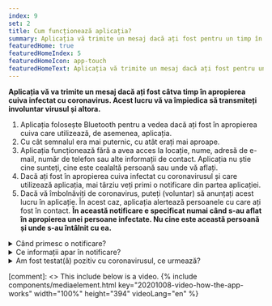 ```yaml
---
index: 9
set: 2
title: Cum funcționează aplicația?
summary: Aplicația vă trimite un mesaj dacă ați fost pentru un timp în apropierea unei persoane care este infectată cu coronavirus.
featuredHome: true
featuredHomeIndex: 5
featuredHomeIcon: app-touch
featuredHomeText: Aplicația vă trimite un mesaj dacă ați fost pentru un timp în apropierea unei persoane care este infectată cu coronavirus. 
---
```

**Aplicația vă va trimite un mesaj dacă ați fost câtva timp în apropierea cuiva infectat cu coronavirus. Acest lucru vă va împiedica să transmiteți involuntar virusul și altora.**

<div class="md-timeline" markdown="1">

1. Aplicația folosește Bluetooth pentru a vedea dacă ați fost în apropierea cuiva care utilizează, de asemenea, aplicația.
2. Cu cât semnalul era mai puternic, cu atât erați mai aproape.
3. Aplicația funcționează fără a avea acces la locație, nume, adresă de e-mail, număr de telefon sau alte informații de contact. Aplicația nu știe cine sunteți, cine este cealaltă persoană sau unde vă aflați.
4. Dacă ați fost în apropierea cuiva infectat cu coronavirusul și care utilizează aplicația, mai târziu veți primi o notificare din partea aplicației.
5. Dacă vă îmbolnăviți de coronavirus, puteți (voluntar) să anunțați acest lucru în aplicație. În acest caz, aplicația alertează persoanele cu care ați fost în contact. **În această notificare e specificat numai când s-au aflat în apropierea unei persoane infectate. Nu cine este această persoană și unde s-au întâlnit cu ea.**

</div>

<details>
   <summary>Când primesc o notificare?</summary>
   <div markdown="1">

Dacă ați fost testat(ă) pozitiv pentru corona, puteți indica în mod voluntar acest lucru în aplicație, împreună cu GGD. Dacă un angajat GGD vă sună cu rezultatul testului, acesta vă va întreba, de asemenea, dacă doriți să-i avertizați și pe alții prin aplicație. Dacă alegeți să faceți acest lucru, destinatarul nu va vedea cine sunteți sau unde v-ați întâlnit. Dumneavoastră decideți asupra notificării, aceasta nu este obligatorie și nu este transmisă automat.

</div>
</details>

<details>
<summary>Ce informații apar în notificare?</summary>
<div markdown="1">

În notificare este menționat cu câte zile în urmă ați fost în apropierea cuiva care mai târziu s-a dovedit a avea coronavirusul. Nu este cunoscut cine a fost, unde sau când exact s-a întâmplat acest lucru.

- Puteți să vă testați imediat după o notificare, chiar dacă nu aveți simptome. Toate informațiile despre acest lucru pot fi găsite în notificarea pe care o primiți din aplicația CoronaMelder.
- Aveți simptome grave sau faceți parte dintr-un grup de risc? Sunați la medicul de familie.

</div>
</details>

<details>
<summary>Am fost testat(ă) pozitiv cu coronavirusul, ce urmează?</summary>
<div markdown="1">

Dacă ați fost testat(ă) pozitiv pentru corona, puteți indica în mod voluntar acest lucru în aplicație, împreună cu un angajat GGD. În acest fel îi puteți avertiza pe alții. Destinatarul nu va vedea cine sunteți sau unde v-ați întâlnit. Dumneavoastră decideți asupra notificării, aceasta nu este obligatorie și nu este transmisă automat.

</div>
</details>

[comment]: <> This include below is a video.
{% include components/mediaelement.html key="20201008-video-how-the-app-works" width="100%" height="394"  videoLang="en" %}
